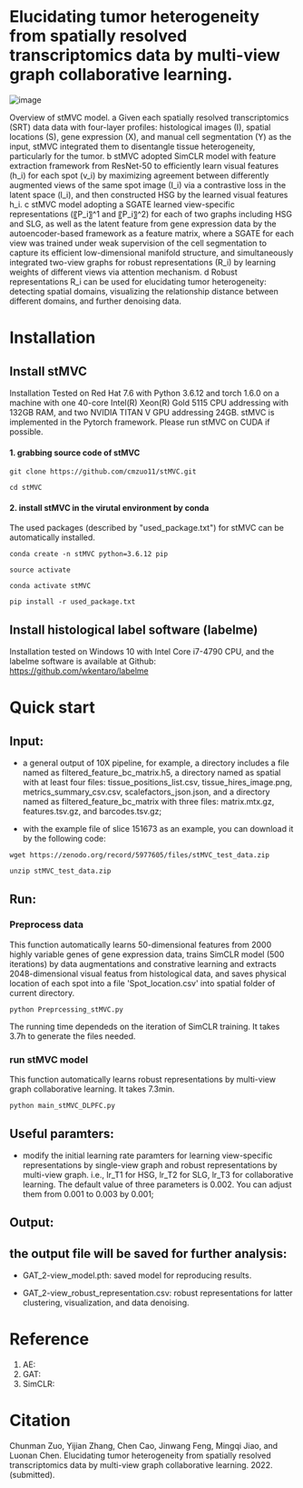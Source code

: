 # Elucidating tumor heterogeneity from spatially resolved transcriptomics data by multi-view graph collaborative learning.

![image](https://github.com/cmzuo11/stMVC/blob/main/Utilities/Main_figure_stMVC.png)

Overview of stMVC model. a Given each spatially resolved transcriptomics (SRT) data data with four-layer profiles: histological images (I), spatial locations (S), gene expression (X), and manual cell segmentation (Y) as the input, stMVC integrated them to disentangle tissue heterogeneity, particularly for the tumor. b stMVC adopted SimCLR model with feature extraction framework from ResNet-50 to efficiently learn visual features (h_i) for each spot (v_i) by maximizing agreement between differently augmented views of the same spot image (I_i) via a contrastive loss in the latent space (l_i), and then constructed HSG by the learned visual features h_i. c stMVC model adopting a SGATE learned view-specific representations (〖P_i〗^1 and 〖P_i〗^2) for each of two graphs including HSG and SLG, as well as the latent feature from gene expression data by the autoencoder-based framework as a feature matrix, where a SGATE for each view was trained under weak supervision of the cell segmentation to capture its efficient low-dimensional manifold structure, and simultaneously integrated two-view graphs for robust representations (R_i) by learning weights of different views via attention mechanism. d Robust representations R_i can be used for elucidating tumor heterogeneity: detecting spatial domains, visualizing the relationship distance between different domains, and further denoising data.

# Installation

## Install stMVC

Installation Tested on Red Hat 7.6 with Python 3.6.12 and torch 1.6.0 on a machine with one 40-core Intel(R) Xeon(R) Gold 5115 CPU addressing with 132GB RAM, and two NVIDIA TITAN V GPU addressing 24GB. stMVC is implemented in the Pytorch framework. Please run stMVC on CUDA if possible. 

#### 1. grabbing source code of stMVC

```
git clone https://github.com/cmzuo11/stMVC.git

cd stMVC
```

#### 2. install stMVC in the virutal environment by conda

The used packages (described by "used_package.txt") for stMVC can be automatically installed.

```
conda create -n stMVC python=3.6.12 pip

source activate

conda activate stMVC

pip install -r used_package.txt
```

## Install histological label software (labelme) 

Installation tested on Windows 10 with Intel Core i7-4790 CPU, and the labelme software is available at Github: https://github.com/wkentaro/labelme

# Quick start

## Input: 

* a general output of 10X pipeline, for example, a directory includes a file named as filtered_feature_bc_matrix.h5, a directory named as spatial with at least four files: tissue_positions_list.csv, tissue_hires_image.png, metrics_summary_csv.csv, scalefactors_json.json, and a directory named as filtered_feature_bc_matrix with three files: matrix.mtx.gz, features.tsv.gz, and barcodes.tsv.gz;  

* with the example file of slice 151673 as an example, you can download it by the following code:
```
wget https://zenodo.org/record/5977605/files/stMVC_test_data.zip

unzip stMVC_test_data.zip
```
## Run: 

### Preprocess data
This function automatically learns 50-dimensional features from 2000 highly variable genes of gene expression data, trains SimCLR model (500 iterations) by data augmentations and constrative learning and extracts 2048-dimensional visual featus from histological data, and saves physical location of each spot into a file 'Spot_location.csv' into spatial folder of current directory.

```
python Preprcessing_stMVC.py
```
The running time dependeds on the iteration of SimCLR training. It takes 3.7h to generate the files needed.

### run stMVC model

This function automatically learns robust representations by multi-view graph collaborative learning. It takes 7.3min.
```
python main_stMVC_DLPFC.py
```

## Useful paramters:

* modify the initial learning rate paramters for learning view-specific representations by single-view graph and robust representations by multi-view graph. i.e., lr_T1 for HSG, lr_T2 for SLG, lr_T3 for collaborative learning. The default value of three parameters is 0.002. You can adjust them from 0.001 to 0.003 by 0.001;

## Output:

## the output file will be saved for further analysis:

* GAT_2-view_model.pth: saved model for reproducing results.

* GAT_2-view_robust_representation.csv: robust representations for latter clustering, visualization, and data denoising.

# Reference

1. AE:
2. GAT:
3. SimCLR:

# Citation

Chunman Zuo, Yijian Zhang, Chen Cao, Jinwang Feng, Mingqi Jiao, and Luonan Chen. Elucidating tumor heterogeneity from spatially resolved transcriptomics data by multi-view graph collaborative learning. 2022. (submitted).

